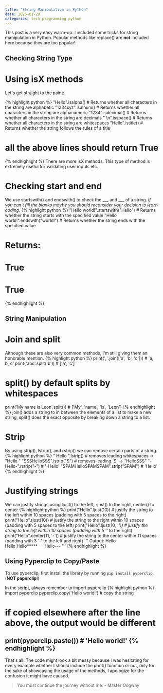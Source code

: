 ```yaml
---
title: "String Manipulation in Python"
date: 2025-01-28
categories: tech programming python
---
```

This post is a very easy warm-up. I included some tricks for string manipulation in Python. Popular methods like replace() are **not** included here because they are too popular!

## Checking String Type
# Using isX methods
Let's get straight to the point:

{% highlight python %}
"Hello".isalpha() # Returns whether all characters in the string are alphabetic
"1234xyz".isalnum() # Returns whether all characters in the string are alphanumeric
"1234".isdecimal() # Returns whether all characters in the string are decimals
" \n".isspace() # Returns whether all characters in the string are whitespaces
"Hello".istitle() # Returns whether the string follows the rules of a title

# all the above lines should return True
{% endhighlight %}
There are more isX methods. This type of method is extremely useful for validating user inputs etc.

# Checking start and end
We use startswith() and endswith() to check the \___ and \___ of a string. *If you can't fill the blanks maybe you should reconsider your decision to learn coding.*
{% highlight python %}
"Hello world!".startswith("Hello") # Returns whether the string starts with the specified value
"Hello world!".endswith("world!") # Returns whether the string ends with the specified value

# Returns:
# True
# True
{% endhighlight %}

## String Manipulation
# Join and split
Although these are also very common methods, I'm still giving them an honorable mention.
{% highlight python %}
print(', '.join(['a', 'b', 'c'])) # 'a, b, c'
print('abc'.split('b')) # ['a', 'c']
# split() by default splits by whitespaces
print('My name is Leon'.split()) # ['My', 'name', 'is', 'Leon']
{% endhighlight %}
join() adds a string to in between the elements of a list to make a new string, split() does the exact opposite by breaking down a string to a list.
# Strip
By using strip(), lstrip(), and rstrip() we can remove certain parts of a string.
{% highlight python %}
" Hello ".lstrip() # removes leading whitespaces -> "Hello "
"SSSHelloSSS".lstrip("S") # removes leading 'S' -> "HelloSSS"
"-Hello-".rstrip("-") # '-Hello'
"SPAMHelloSPAMSPAM".strip("SPAM") # 'Hello'
{% endhighlight %}
# Justifying strings
We can justify strings using ljust() to the left, rjust() to the right, center() to center
{% highlight python %}
print("Hello".ljust(10)) # justify the string to the left within 10 spaces (padding with 5 spaces to the right)
print("Hello".rjust(10)) # justify the string to the right within 10 spaces (padding with 5 spaces to the left)
print("Hello".ljust(10, '*')) # justify the string to the left within 10 spaces (padding with 5 '*' to the right)
print("Hello".center(11, '-')) # justify the string to the center within 11 spaces (padding with 3 '-' to the left and right)
'''
Output:
Hello     
     Hello
Hello*****
---Hello---
'''
{% endhighlight %}
## Using Pyperclip to Copy/Paste
To use pyperclip, first install the library by running `pip install pyperclip`. (**NOT paperclip!**)

In the script, always remember to import pyperclip
{% highlight python %}
import pyperclip
pyperclip.copy('Hello world!') # copy the string
# if copied elsewhere after the line above, the output would be different
print(pyperclip.paste()) # 'Hello world!'
{% endhighlight %}
---

That's all. The code might look a bit messy because I was hesitating for every example whether I should include the print() function or not, only for the sake of showcasing the usage of the methods, I apologize for the confusion it might have caused.
> You must continue the journey without me. - Master Oogway